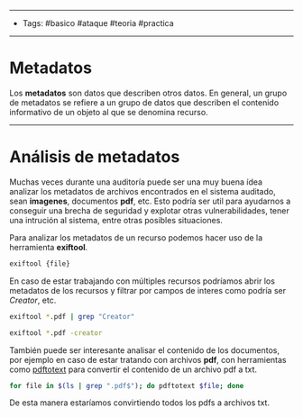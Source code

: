 ----
- Tags: #basico #ataque #teoria #practica 
-----

# Metadatos 

Los **metadatos** son datos que describen otros datos. En general, un grupo de metadatos se refiere a un grupo de datos que describen el contenido informativo de un objeto al que se denomina recurso. 

-----

# Análisis de metadatos 

Muchas veces durante una auditoría puede ser una muy buena ídea analizar los metadatos de archivos encontrados en el sistema auditado, sean **imagenes**, documentos **pdf**, etc. Esto podría ser util para ayudarnos a conseguir una brecha de seguridad y explotar otras vulnerabilidades, tener una intrución al sistema, entre otras posibles situaciones. 

Para analizar los metadatos de un recurso podemos hacer uso de la herramienta **exiftool**. 

```bash
exiftool {file}
```

En caso de estar trabajando con múltiples recursos podríamos abrir los metadatos de los recursos y filtrar por campos de interes como podría ser *Creator*, etc. 

```bash
exiftool *.pdf | grep "Creator" 

exiftool *.pdf -creator 
```

También puede ser interesante analisar el contenido de los documentos, por ejemplo en caso de estar tratando con archivos **pdf**, con herramientas como [pdftotext](https://github.com/jalan/pdftotext) para convertir el contenido de un archivo pdf a txt. 

```bash
for file in $(ls | grep ".pdf$"); do pdftotext $file; done 
```

De esta manera estaríamos convirtiendo todos los pdfs a archivos txt. 

